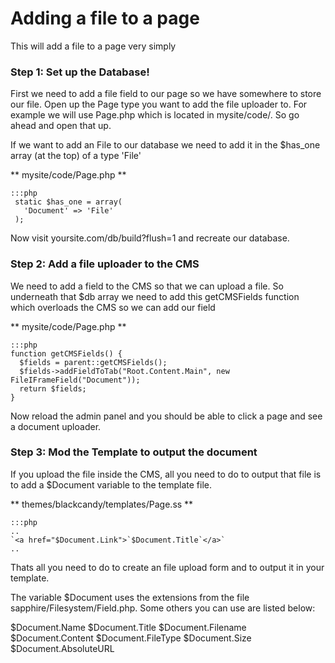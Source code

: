 # Adding a file to a page

This will add a file to a page very simply

### Step 1: Set up the Database!

First we need to add a file field to our page so we have somewhere to store our file. Open up the Page type you want to
add the file uploader to. For example we will use Page.php which is located in mysite/code/. So go ahead and open that
up.

If we want to add an File to our database we need to add it in the $has_one array (at the top) of a type 'File'

** mysite/code/Page.php **

	:::php
	 static $has_one = array(
	   'Document' => 'File'
	 );


Now visit yoursite.com/db/build?flush=1 and recreate our database. 

###  Step 2: Add a file uploader to the CMS

We need to add a field to the CMS so that we can upload a file. So underneath that $db array we need to add this
getCMSFields function which overloads the CMS so we can add our field

** mysite/code/Page.php **

	:::php
	function getCMSFields() {
	  $fields = parent::getCMSFields();
	  $fields->addFieldToTab("Root.Content.Main", new FileIFrameField("Document"));
	  return $fields;
	}


Now reload the admin panel and you should be able to click a page and see a document uploader.


### Step 3: Mod the Template to output the document

If you upload the file inside the CMS, all you need to do to output that file is to add a $Document variable to the
template file.

** themes/blackcandy/templates/Page.ss **

	:::php
	..
	`<a href="$Document.Link">`$Document.Title`</a>`
	..


Thats all you need to do to create an file upload form and to output it in your template.

The variable $Document uses the extensions from the file sapphire/Filesystem/Field.php. Some others you can use are
listed below:

$Document.Name
$Document.Title
$Document.Filename
$Document.Content
$Document.FileType
$Document.Size
$Document.AbsoluteURL

